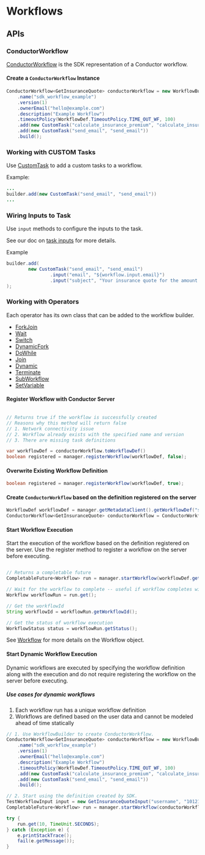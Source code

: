 # Workflows

## APIs

### ConductorWorkflow

[ConductorWorkflow](https://github.com/conductor-client-java/blob/main/java-sdk/src/main/java/com/swiftconductor/conductor/sdk/workflow/def/ConductorWorkflow.java) is the SDK representation of a Conductor workflow.

#### Create a `ConductorWorkflow` Instance

```java
ConductorWorkflow<GetInsuranceQuote> conductorWorkflow = new WorkflowBuilder<GetInsuranceQuote>()
    .name("sdk_workflow_example")
    .version(1)
    .ownerEmail("hello@example.com")
    .description("Example Workflow")
    .timeoutPolicy(WorkflowDef.TimeoutPolicy.TIME_OUT_WF, 100)
    .add(new CustomTask("calculate_insurance_premium", "calculate_insurance_premium"))
    .add(new CustomTask("send_email", "send_email"))
    .build();
```

### Working with CUSTOM Tasks

Use [CustomTask](https://github.com/swift-conductor/conductor/blob/main/java-sdk/src/main/java/com/swiftconductor/conductor/sdk/workflow/def/tasks/CustomTask.java) to add a custom tasks to a workflow.

Example:

```java
...
builder.add(new CustomTask("send_email", "send_email"))
...
```
### Wiring Inputs to Task

Use `input` methods to configure the inputs to the task.

See our doc on [task inputs](https://swiftconductor.com/how-tos/Tasks/task-inputs.html) for more details.

Example

```java
builder.add(
        new CustomTask("send_email", "send_email")
                .input("email", "${workflow.input.email}")
                .input("subject", "Your insurance quote for the amount ${generate_quote.output.amount}")
);
```

### Working with Operators

Each operator has its own class that can be added to the workflow builder.

* [ForkJoin](https://github.com/swift-conductor/conductor/blob/main/java-sdk/src/main/java/com/swiftconductor/conductor/sdk/workflow/def/tasks/ForkJoin.java) 
* [Wait](https://github.com/swift-conductor/conductor/blob/main/java-sdk/src/main/java/com/swiftconductor/conductor/sdk/workflow/def/tasks/Wait.java)
* [Switch](https://github.com/swift-conductor/conductor/blob/main/java-sdk/src/main/java/com/swiftconductor/conductor/sdk/workflow/def/tasks/Switch.java)
* [DynamicFork](https://github.com/swift-conductor/conductor/blob/main/java-sdk/src/main/java/com/swiftconductor/conductor/sdk/workflow/def/tasks/DynamicFork.java)
* [DoWhile](https://github.com/swift-conductor/conductor/blob/main/java-sdk/src/main/java/com/swiftconductor/conductor/sdk/workflow/def/tasks/DoWhile.java)
* [Join](https://github.com/swift-conductor/conductor/blob/main/java-sdk/src/main/java/com/swiftconductor/conductor/sdk/workflow/def/tasks/Join.java)
* [Dynamic](https://github.com/swift-conductor/conductor/blob/main/java-sdk/src/main/java/com/swiftconductor/conductor/sdk/workflow/def/tasks/Dynamic.java)
* [Terminate](https://github.com/swift-conductor/conductor/blob/main/java-sdk/src/main/java/com/swiftconductor/conductor/sdk/workflow/def/tasks/Terminate.java)
* [SubWorkflow](https://github.com/swift-conductor/conductor/blob/main/java-sdk/src/main/java/com/swiftconductor/conductor/sdk/workflow/def/tasks/SubWorkflow.java)
* [SetVariable](https://github.com/swift-conductor/conductor/blob/main/java-sdk/src/main/java/com/swiftconductor/conductor/sdk/workflow/def/tasks/SetVariable.java)


#### Register Workflow with Conductor Server

```java

// Returns true if the workflow is successfully created
// Reasons why this method will return false
// 1. Network connectivity issue
// 2. Workflow already exists with the specified name and version 
// 3. There are missing task definitions

var workflowDef = conductorWorkflow.toWorkflowDef()
boolean registered = manager.registerWorkflow(workflowDef, false);
```

#### Overwrite Existing Workflow Definition​

```java
boolean registered = manager.registerWorkflow(workflowDef, true);
```

#### Create `ConductorWorkflow` based on the definition registered on the server

```java
WorkflowDef workflowDef = manager.getMetadataClient().getWorkflowDef("sdk_workflow_example", 1);
ConductorWorkflow<GetInsuranceQuote> conductorWorkflow = ConductorWorkflow.fromWorkflowDef(workflowDef);
```

#### Start Workflow Execution

Start the execution of the workflow based on the definition registered on the server. Use the register method to register a workflow on the server before executing.

```java

// Returns a completable future
CompletableFuture<Workflow> run = manager.startWorkflow(workflowDef.getName(), workflowDef.getVersion(), input);

// Wait for the workflow to complete -- useful if workflow completes within a reasonable amount of time
Workflow workflowRun = run.get();

// Get the workflowId
String workflowId = workflowRun.getWorkflowId();

// Get the status of workflow execution
WorkflowStatus status = workflowRun.getStatus();
```

See [Workflow](https://github.com/swift-conductor/conductor/blob/main/common/src/main/java/com/swiftconductor/conductor/common/run/Workflow.java) for more details on the Workflow object.

#### Start Dynamic Workflow Execution

Dynamic workflows are executed by specifying the workflow definition along with the execution and do not require registering the workflow on the server before executing.

##### Use cases for dynamic workflows

1. Each workflow run has a unique workflow definition 
2. Workflows are defined based on the user data and cannot be modeled ahead of time statically 

```java
// 1. Use WorkflowBuilder to create ConductorWorkflow.
ConductorWorkflow<GetInsuranceQuote> conductorWorkflow = new WorkflowBuilder<GetInsuranceQuote>()
    .name("sdk_workflow_example")
    .version(1)
    .ownerEmail("hello@example.com")
    .description("Example Workflow")
    .timeoutPolicy(WorkflowDef.TimeoutPolicy.TIME_OUT_WF, 100)
    .add(new CustomTask("calculate_insurance_premium", "calculate_insurance_premium"))
    .add(new CustomTask("send_email", "send_email"))
    .build();

// 2. Start using the definition created by SDK.
TestWorkflowInput input = new GetInsuranceQuoteInput("username", "10121", "US");
CompletableFuture<Workflow> run = manager.startWorkflow(conductorWorkflow, input);

try {
    run.get(10, TimeUnit.SECONDS);
} catch (Exception e) {
    e.printStackTrace();
    fail(e.getMessage());
}

```






